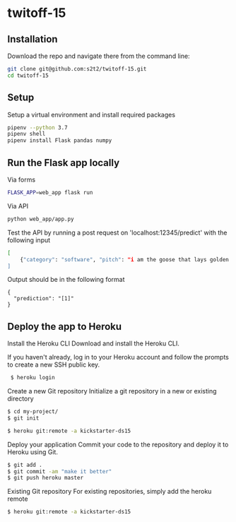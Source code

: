 # twitoff-15

## Installation

Download the repo and navigate there from the command line:

```sh
git clone git@github.com:s2t2/twitoff-15.git
cd twitoff-15
```

## Setup

Setup a virtual environment and install required packages

```sh
pipenv --python 3.7
pipenv shell
pipenv install Flask pandas numpy

```



## Run the Flask app locally

Via forms

```sh
FLASK_APP=web_app flask run
```
Via API

```sh
python web_app/app.py
```
Test the API by running a post request on 'localhost:12345/predict' with the following input
```sh
[
    {"category": "software", "pitch": "i am the goose that lays golden eggs", "a": 1, "b": 20}
]
```
Output should be in the following format
```
{
  "prediction": "[1]"
}
```

## Deploy the app to Heroku

Install the Heroku CLI
Download and install the Heroku CLI.

If you haven't already, log in to your Heroku account and follow the prompts to create a new SSH public key.

```sh
 $ heroku login 
 ```

Create a new Git repository
Initialize a git repository in a new or existing directory

```sh
$ cd my-project/
$ git init
```

```sh
$ heroku git:remote -a kickstarter-ds15
```
Deploy your application
Commit your code to the repository and deploy it to Heroku using Git.

```sh
$ git add .
$ git commit -am "make it better"
$ git push heroku master
```
Existing Git repository
For existing repositories, simply add the heroku remote

```sh
$ heroku git:remote -a kickstarter-ds15
```

